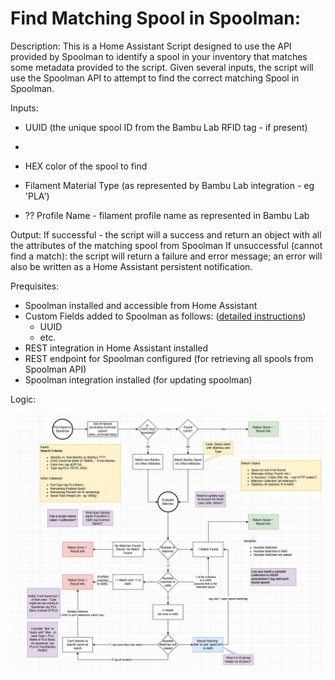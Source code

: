 # Find Matching Spool in Spoolman: 

Description: This is a Home Assistant Script designed to use the API provided by Spoolman to identify a spool in your inventory that matches some metadata provided to the script. Given several inputs, the script will use the Spoolman API to attempt to find the correct matching Spool in Spoolman. 

Inputs: 
- UUID (the unique spool ID from the Bambu Lab RFID tag - if present)
- 
- HEX color of the spool to find

- Filament Material Type (as represented by Bambu Lab integration - eg 'PLA')
- ?? Profile Name - filament profile name as represented in Bambu Lab

Output:
If successful - the script will a success and return an object with all the attributes of the matching spool from Spoolman
If unsuccessful (cannot find a match): the script will return a failure and error message; an error will also be written as a Home Assistant persistent notification.

Prequisites:
- Spoolman installed and accessible from Home Assistant
- Custom Fields added to Spoolman as follows: ([detailed instructions](spoolman_custom_fields.md))
  - UUID
  - etc.
- REST integration in Home Assistant installed
- REST endpoint for Spoolman configured (for retrieving all spools from Spoolman API)
- Spoolman integration installed (for updating spoolman)
 

Logic:

![alt text](image-1.png)